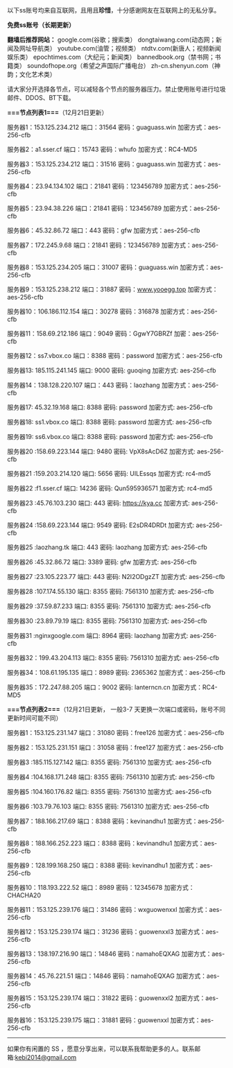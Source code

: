 以下ss账号均来自互联网，且用且**珍惜**，十分感谢网友在互联网上的无私分享。

**免费ss账号（长期更新）**

**翻墙后推荐网站：** google.com(谷歌；搜索类） dongtaiwang.com(动态网；新闻及网址导航类）  youtube.com(油管；视频类）  ntdtv.com(新唐人；视频新闻娱乐类）    epochtimes.com（大纪元；新闻类）   bannedbook.org（禁书网；书籍类）   soundofhope.org（希望之声国际广播电台）
    zh-cn.shenyun.com（神韵；文化艺术类）

请大家分开选择各节点，可以减轻各个节点的服务器压力。禁止使用账号进行垃圾邮件、DDOS、BT下载。

**===节点列表1===**（12月21日更新）

服务器1：153.125.234.212
端口：31564
密码：guaguass.win
加密方式：aes-256-cfb


服务器2：a1.sser.cf
端口：15743
密码：whufo
加密方式：RC4-MD5

服务器3：153.125.234.212
端口：31516
密码：guaguass.win
加密方式：aes-256-cfb


服务器4：23.94.134.102
端口：21841
密码：123456789
加密方式：aes-256-cfb

服务器5：23.94.38.226
端口：21841
密码：123456789
加密方式：aes-256-cfb


服务器6：45.32.86.72
端口：443
密码：gfw
加密方式：aes-256-cfb

服务器7：172.245.9.68
端口：21841
密码：123456789
加密方式：aes-256-cfb

服务器8：153.125.234.205
端口：31007
密码：guaguass.win
加密方式：aes-256-cfb


服务器9：153.125.238.212
端口：31887
密码：www.yooegg.top
加密方式：aes-256-cfb

服务器10：106.186.112.154
端口：30278
密码：316878
加密方式：aes-256-cfb

服务器11：158.69.212.186
端口：9049
密码：GgwY7GBRZf
加密：aes-256-cfb

服务器12：ss7.vbox.co
端口：8388
密码：password
加密方式：aes-256-cfb

服务器13: 185.115.241.145
端口: 9000
密码: guoqing
加密方式: aes-256-cfb

服务器14：138.128.220.107
端口：443
密码：laozhang
加密方式：aes-256-cfb

服务器17: 45.32.19.168
端口: 8388
密码: password
加密方式: aes-256-cfb

服务器18: ss1.vbox.co
端口: 8388
密码: password
加密方式: aes-256-cfb

服务器19: ss6.vbox.co
端口: 8388
密码: password
加密方式: aes-256-cfb

服务器20 :158.69.223.144
端口: 9480
密码: VpX8sAcD6Z
加密方式: aes-256-cfb

服务器21 :159.203.214.120
端口: 5656
密码: UILEssqs
加密方式: rc4-md5

服务器22 :f1.sser.cf
端口: 14236
密码: Qun595936571
加密方式: rc4-md5

服务器23 :45.76.103.230
端口: 443
密码: https://kya.cc
加密方式: aes-256-cfb

服务器24 :158.69.223.144 
端口: 9549
密码: E2sDR4DRDt
加密方式: aes-256-cfb


服务器25 :laozhang.tk
端口: 443
密码: laozhang
加密方式: aes-256-cfb

服务器26 :45.32.86.72
端口: 3389
密码: gfw
加密方式: aes-256-cfb

服务器27 :23.105.223.77
端口: 443
密码: N2I2ODgzZT
加密方式: aes-256-cfb

服务器28 :107.174.55.130
端口: 8355
密码: 7561310
加密方式: aes-256-cfb

服务器29 :37.59.87.233
端口: 8355
密码: 7561310
加密方式: aes-256-cfb

服务器30 :23.89.79.19
端口: 8355
密码: 7561310
加密方式: aes-256-cfb

服务器31 :nginxgoogle.com
端口: 8964
密码: laozhang
加密方式: aes-256-cfb

服务器32：199.43.204.113 端口: 8355 密码: 7561310 加密方式: aes-256-cfb

服务器34：108.61.195.135 端口：8989 密码: 2365362 加密方式：aes-256-cfb

服务器35：172.247.88.205 端口：9002 密码: lanterncn.cn 加密方式：RC4-MD5


**===节点列表2===**（12月21日更新， 一般3-7 天更换一次端口或密码，账号不同更新时间可能不同）

服务器1：153.125.231.147 端口：31080 密码：free126 加密方式：aes-256-cfb

服务器2：153.125.231.151 端口：31058 密码：free127 加密方式：aes-256-cfb

服务器3 :185.115.127.142 端口: 8355  密码: 7561310  加密方式: aes-256-cfb

服务器4 :104.168.171.248 端口: 8355  密码: 7561310  加密方式: aes-256-cfb

服务器5 :104.160.176.82 端口: 8355  密码: 7561310  加密方式: aes-256-cfb

服务器6 :103.79.76.103 端口: 8355  密码: 7561310  加密方式: aes-256-cfb

服务器7：188.166.217.69  端口：8388  密码：kevinandhu1   加密方式：aes-256-cfb

服务器8：188.166.252.223 端口：8388  密码：kevinandhu1   加密方式：aes-256-cfb

服务器9：128.199.168.250 端口：8388  密码: kevinandhu1  加密方式：aes-256-cfb

服务器10：118.193.222.52  端口：8989  密码：12345678  加密方式：CHACHA20

服务器11：153.125.239.176  端口：31486  密码：wxguowenxxl  加密方式：aes-256-cfb

服务器12：153.125.239.174  端口：31236  密码：guowenxxl3  加密方式：aes-256-cfb

服务器13：138.197.216.90  端口：14846  密码：namahoEQXAG  加密方式：aes-256-cfb

服务器14：45.76.221.51  端口：14846  密码：namahoEQXAG  加密方式：aes-256-cfb

服务器15：153.125.239.174  端口：31822  密码：guowenxxl2  加密方式：aes-256-cfb

服务器16：153.125.239.175  端口：31881  密码：guowenxxl  加密方式：aes-256-cfb




***


如果你有闲置的 SS ，愿意分享出来，可以联系我帮助更多的人。联系邮箱:kebi2014@gmail.com



